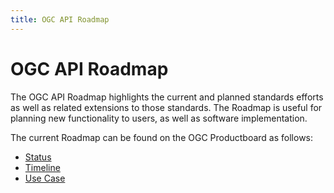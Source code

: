 ```yaml
---
title: OGC API Roadmap
---
```


# OGC API Roadmap

The OGC API Roadmap highlights the current and planned standards efforts as well as related extensions to those standards.  The Roadmap
is useful for planning new functionality to users, as well as software implementation.

The current Roadmap can be found on the OGC Productboard as follows:

- [Status](https://roadmap.productboard.com/2db052e6-57f5-40ec-a813-0ee0fff6b5c8)
- [Timeline](https://roadmap.productboard.com/1b15493e-0271-45e6-bbf9-4d7fcb5c22a5)
- [Use Case](https://portal.productboard.com/ogc/1-ogc-api-use-case-portal/tabs/1-under-consideration)

